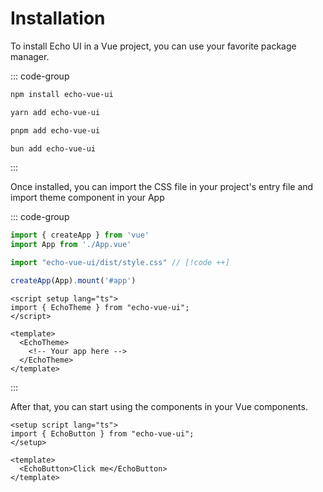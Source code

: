 # Installation

To install Echo UI in a Vue project, you can use your favorite package manager.

::: code-group

```bash [npm]
npm install echo-vue-ui
```

```bash [yarn]
yarn add echo-vue-ui
```

```bash [pnpm]
pnpm add echo-vue-ui
```

```bash [bun]
bun add echo-vue-ui
```

:::

Once installed, you can import the CSS file in your project's entry file and import theme component in your App


::: code-group

```ts [main.ts]
import { createApp } from 'vue'
import App from './App.vue'

import "echo-vue-ui/dist/style.css" // [!code ++]

createApp(App).mount('#app')
```

```vue{2,6,8} [App.vue]
<script setup lang="ts">
import { EchoTheme } from "echo-vue-ui";
</script>

<template>
  <EchoTheme>
    <!-- Your app here -->
  </EchoTheme>
</template>
```

:::

After that, you can start using the components in your Vue components.

```vue
<setup script lang="ts">
import { EchoButton } from "echo-vue-ui";
</setup>

<template>
  <EchoButton>Click me</EchoButton>
</template>
```
